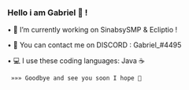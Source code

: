 ### Hello i am Gabriel 👋 !



• 🔭 I’m currently working on SinabsySMP & Ecliptio !

• 📨 You can contact me on DISCORD : Gabriel_#4495
                
• 💻 I use these coding languages: Java ☕ 

     »»» Goodbye and see you soon I hope 👋
